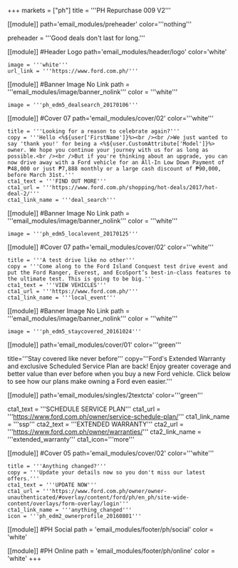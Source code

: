 +++
markets = ["ph"]
title = '''PH Repurchase 009 V2'''

[[module]]
path='email_modules/preheader'
color='''nothing'''

preheader = '''Good deals don't last for long.'''

[[module]] #Header Logo
path='email_modules/header/logo'
color='white'

	image = '''white'''
	url_link = '''https://www.ford.com.ph/'''

[[module]] #Banner Image No Link
path = '''email_modules/image/banner_nolink'''
color = '''white'''

	image = '''ph_edm5_dealsearch_20170106'''

[[module]] #Cover 07
path='email_modules/cover/02'
color='''white''' 

	title = '''Looking for a reason to celebrate again?'''
	copy = '''Hello <%${user['FirstName']}%><br /><br />We just wanted to say 'thank you!' for being a <%${user.CustomAttribute['Model']}%> owner. We hope you continue your journey with us for as long as possible.<br /><br />But if you're thinking about an upgrade, you can now drive away with a Ford vehicle for an All-In Low Down Payment of ₱48,000 or just ₱7,888 monthly or a large cash discount of ₱90,000, before March 31st.'''
	cta1_text = '''FIND OUT MORE'''
	cta1_url = '''https://www.ford.com.ph/shopping/hot-deals/2017/hot-deal-2/'''
	cta1_link_name = '''deal_search'''

[[module]] #Banner Image No Link
path = '''email_modules/image/banner_nolink'''
color = '''white'''

	image = '''ph_edm5_localevent_20170125'''

[[module]] #Cover 07
path='email_modules/cover/02'
color='''white''' 

	title = '''A test drive like no other'''
	copy = '''Come along to the Ford Island Conquest test drive event and put the Ford Ranger, Everest, and EcoSport’s best-in-class features to the ultimate test. This is going to be big.'''
	cta1_text = '''VIEW VEHICLES'''
	cta1_url = '''https://www.ford.com.ph/'''
	cta1_link_name = '''local_event'''

[[module]] #Banner Image No Link
path = '''email_modules/image/banner_nolink'''
color = '''white'''

	image = '''ph_edm5_staycovered_20161024'''

[[module]]
path='email_modules/cover/01'
color='''green'''
	
title='''Stay covered like never before'''
copy='''Ford's Extended Warranty and exclusive Scheduled Service Plan are back! Enjoy greater coverage and better value than ever before when you buy a new Ford vehicle. Click below to see how our plans make owning a Ford even easier.'''

[[module]]
path='email_modules/singles/2textcta'
color='''green'''
	
cta1_text = '''SCHEDULE SERVICE PLAN'''
cta1_url = '''https://www.ford.com.ph/owner/service-schedule-plan/'''
cta1_link_name = '''ssp'''
cta2_text = '''EXTENDED WARRANTY'''
cta2_url = '''https://www.ford.com.ph/owner/warranties/'''
cta2_link_name = '''extended_warranty'''
cta1_icon='''more'''

[[module]] #Cover 05
path='email_modules/cover/02'
color='''white'''

	title = '''Anything changed?'''
	copy = '''Update your details now so you don't miss our latest offers.'''
	cta1_text = '''UPDATE NOW'''
	cta1_url = '''https://www.ford.com.ph/owner/owner-unauthenticated/#overlay/content/ford/ph/en_ph/site-wide-content/overlays/form-overlay/login'''
	cta1_link_name = '''anything_changed'''
	icon = '''ph_edm2_ownerprofile_20160801'''

[[module]] #PH Social
path = 'email_modules/footer/ph/social'
color = 'white'

[[module]] #PH Online
path = 'email_modules/footer/ph/online'
color = 'white'
+++